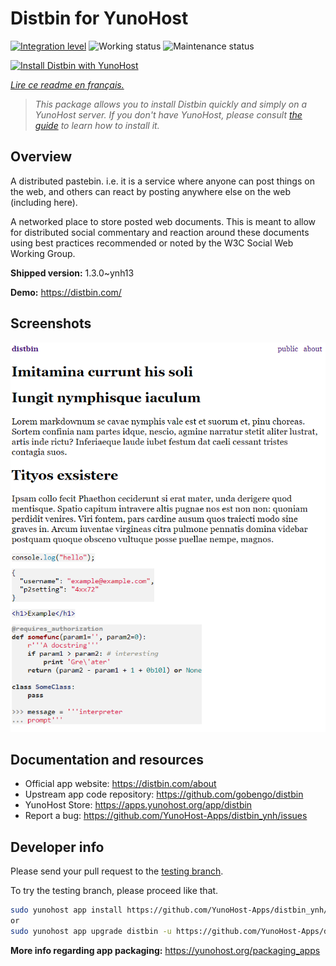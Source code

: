 <!--
N.B.: This README was automatically generated by https://github.com/YunoHost/apps/tree/master/tools/README-generator
It shall NOT be edited by hand.
-->

# Distbin for YunoHost

[![Integration level](https://dash.yunohost.org/integration/distbin.svg)](https://dash.yunohost.org/appci/app/distbin) ![Working status](https://ci-apps.yunohost.org/ci/badges/distbin.status.svg) ![Maintenance status](https://ci-apps.yunohost.org/ci/badges/distbin.maintain.svg)

[![Install Distbin with YunoHost](https://install-app.yunohost.org/install-with-yunohost.svg)](https://install-app.yunohost.org/?app=distbin)

*[Lire ce readme en français.](./README_fr.md)*

> *This package allows you to install Distbin quickly and simply on a YunoHost server.
If you don't have YunoHost, please consult [the guide](https://yunohost.org/#/install) to learn how to install it.*

## Overview

A distributed pastebin. i.e. it is a service where anyone can post things on the web, and others can react by posting anywhere else on the web (including here).

A networked place to store posted web documents. This is meant to allow for distributed social commentary and reaction around these documents using best practices recommended or noted by the W3C Social Web Working Group.


**Shipped version:** 1.3.0~ynh13

**Demo:** https://distbin.com/

## Screenshots

![Screenshot of Distbin](./doc/screenshots/screenshot.PNG)

## Documentation and resources

* Official app website: <https://distbin.com/about>
* Upstream app code repository: <https://github.com/gobengo/distbin>
* YunoHost Store: <https://apps.yunohost.org/app/distbin>
* Report a bug: <https://github.com/YunoHost-Apps/distbin_ynh/issues>

## Developer info

Please send your pull request to the [testing branch](https://github.com/YunoHost-Apps/distbin_ynh/tree/testing).

To try the testing branch, please proceed like that.

``` bash
sudo yunohost app install https://github.com/YunoHost-Apps/distbin_ynh/tree/testing --debug
or
sudo yunohost app upgrade distbin -u https://github.com/YunoHost-Apps/distbin_ynh/tree/testing --debug
```

**More info regarding app packaging:** <https://yunohost.org/packaging_apps>
